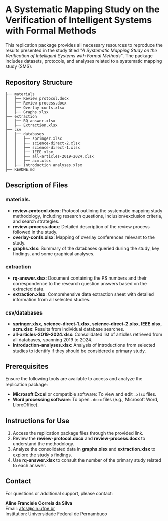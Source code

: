 # A Systematic Mapping Study on the Verification of Intelligent Systems with Formal Methods

This replication package provides all necessary resources to reproduce the results presented in the study titled *"A Systematic Mapping Study on the Verification of Intelligent Systems with Formal Methods"*. The package includes datasets, protocols, and analyses related to a systematic mapping study (SMS).

## Repository Structure

```
├── materials
│   ├── Review protocol.docx
│   ├── Review process.docx
│   ├── Overlay confs.xlsx
│   ├── Graphs.xlsx
├── extraction
│   ├── RQ answer.xlsx
│   ├── Extraction.xlsx
├── csv
│   ├── databases
│   │   ├── springer.xlsx
│   │   ├── science-direct-2.xlsx
│   │   ├── science-direct-1.xlsx
│   │   ├── IEEE.xlsx
│   │   ├── all-articles-2019-2024.xlsx
│   │   ├── acm.xlsx
│   ├── Introduction analyses.xlsx
├── README.md

```

## Description of Files

### **materials**.
- **review-protocol.docx**: Protocol outlining the systematic mapping study methodology, including research questions, inclusion/exclusion criteria, and search strategies.
- **review-process.docx**: Detailed description of the review process followed in the study.
- **overlay-confs.xlsx**: Mapping of overlay conferences relevant to the study.
- **graphs.xlsx**: Summary of the databases queried during the study, key findings, and some graphical analyses.

### **extraction**
- **rq-answer.xlsx**: Document containing the PS numbers and their correspondence to the research question answers based on the extracted data.
- **extraction.xlsx**: Comprehensive data extraction sheet with detailed information from all selected studies.

### **csv/databases**
- **springer.xlsx**, **science-direct-1.xlsx**, **science-direct-2.xlsx**, **IEEE.xlsx**, **acm.xlsx**: Results from individual database searches.
- **all-articles-2019-2024.xlsx**: Consolidated list of articles retrieved from all databases, spanning 2019 to 2024.
- **introduction-analyses.xlsx**: Analysis of introductions from selected studies to identify if they should be considered a primary study.

## Prerequisites

Ensure the following tools are available to access and analyze the replication package:
- **Microsoft Excel** or compatible software: To view and edit `.xlsx` files.
- **Word processing software**: To open `.docx` files (e.g., Microsoft Word, LibreOffice).

## Instructions for Use

1. Access the replication package files through the provided link.
2. Review the **review-protocol.docx** and **review-process.docx** to understand the methodology.
3. Analyze the consolidated data in **graphs.xlsx** and **extraction.xlsx** to explore the study's findings.
4. Use **rq-answer.xlsx** to consult the number of the primary study related to each answer.

## Contact

For questions or additional support, please contact:

**Aline Franciele Correia da Silva**  
Email: [afcs@cin.ufpe.br](mailto:afcs@cin.ufpe.br)  
Institution: Universidade Federal de Pernambuco
